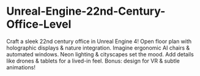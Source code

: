 # Unreal-Engine-22nd-Century-Office-Level
Craft a sleek 22nd century office in Unreal Engine 4! Open floor plan with holographic displays &amp; nature integration. Imagine ergonomic AI chairs &amp; automated windows. Neon lighting &amp; cityscapes set the mood. Add details like drones &amp; tablets for a lived-in feel. Bonus: design for VR &amp; subtle animations! 
